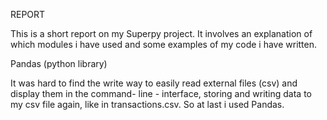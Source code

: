 REPORT

This is a short report on my Superpy project.  It involves an explanation of which modules i have used and some examples of my code i have written.

Pandas (python library)

It was hard to find the write way to easily read external files (csv) and display them in the command- line - interface, storing and writing data to my csv file again, like in transactions.csv. So at last i used Pandas. 

